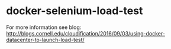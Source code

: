# docker-selenium-load-test

For more information see blog: http://blogs.cornell.edu/cloudification/2016/09/03/using-docker-datacenter-to-launch-load-test/
